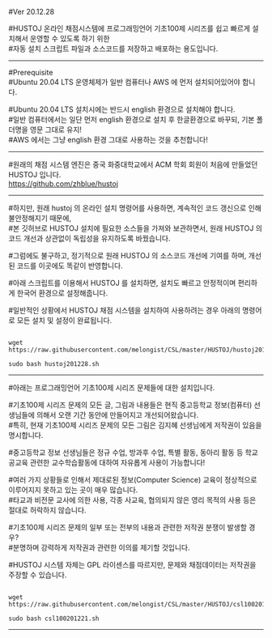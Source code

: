 #Ver 20.12.28   

#HUSTOJ 온라인 채점시스템에 프로그래밍언어 기초100제 시리즈를 쉽고 빠르게 설치해서 운영할 수 있도록 하기 위한  
#자동 설치 스크립트 파일과 소스코드를 저장하고 배포하는 용도입니다.    
   
***
   
#Prerequisite   
#Ubuntu 20.04 LTS 운영체제가 일반 컴퓨터나 AWS 에 먼저 설치되어있어야 합니다.   
   
#Ubuntu 20.04 LTS 설치시에는 반드시 english 환경으로 설치해야 합니다.   
#일반 컴퓨터에서는 일단 먼저 english 환경으로 설치 후 한글환경으로 바꾸되, 기본 폴더명을 영문 그대로 유지!   
#AWS 에서는 그냥 english 환경 그대로 사용하는 것을 추천합니다!   
   
***
   
#원래의 채점 시스템 엔진은 중국 화중대학교에서 ACM 학회 회원이 처음에 만들었던 HUSTOJ 입니다.  
<https://github.com/zhblue/hustoj>   
   
***
   
#하지만, 원래 hustoj 의 온라인 설치 명령어를 사용하면, 계속적인 코드 갱신으로 인해 불안정해지기 때문에,   
#본 깃허브로 HUSTOJ 설치에 필요한 소스들을 가져와 보관하면서, 원래 HUSTOJ 의 코드 개선과 상관없이 독립성을 유지하도록 바꿨습니다.   
   
#그럼에도 불구하고, 정기적으로 원래 HUSTOJ 의 소스코드 개선에 기여를 하며, 개선된 코드를 이곳에도 똑같이 반영합니다.   
   
#아래 스크립트를 이용해서 HUSTOJ 를 설치하면, 설치도 빠르고 안정적이며 편리하게 한국어 환경으로 설정해줍니다.   
   
#일반적인 상황에서 HUSTOJ 채점 시스템을 설치하여 사용하려는 경우 아래의 명령어로 모든 설치 및 설정이 완료됩니다.   
   
<pre><code>
wget https://raw.githubusercontent.com/melongist/CSL/master/HUSTOJ/hustoj201228.sh
   
sudo bash hustoj201228.sh
</code></pre>
   
***   
   
#아래는 프로그래밍언어 기초100제 시리즈 문제들에 대한 설치입니다.   
    
#기초100제 시리즈 문제의 모든 글, 그림과 내용들은 현직 중고등학교 정보(컴퓨터) 선생님들에 의해서 오랜 기간 동안에 만들어지고 개선되어왔습니다.   
#특히, 현재 기초100제 시리즈 문제의 모든 그림은 김지혜 선생님에게 저작권이 있음을 명시합니다.   
    
#중고등학교 정보 선생님들은 정규 수업, 방과후 수업, 특별 활동, 동아리 활동 등 학교 공교육 관련한 교수학습활동에 대하여 자유롭게 사용이 가능합니다!   
    

#여러 가지 상황들로 인해서 제대로된 정보(Computer Science) 교육이 정상적으로 이루어지지 못하고 있는 곳이 매우 많습니다.   
#타교과 비전문 교사에 의한 사용, 각종 사교육, 협의되지 않은 영리 목적의 사용 등은 절대로 허락하지 않습니다.    
       
   
#기초100제 시리즈 문제의 일부 또는 전부의 내용과 관련한 저작권 분쟁이 발생할 경우?   
#분명하며 강력하게 저작권과 관련한 이의를 제기할 것입니다.    
    
#HUSTOJ 시스템 자체는 GPL 라이센스를 따르지만, 문제와 채점데이터는 저작권을 주장할 수 있습니다.   
        
   
   
<pre><code>
wget https://raw.githubusercontent.com/melongist/CSL/master/HUSTOJ/csl100201221.sh
   
sudo bash csl100201221.sh
</code></pre>
   
***   
   
